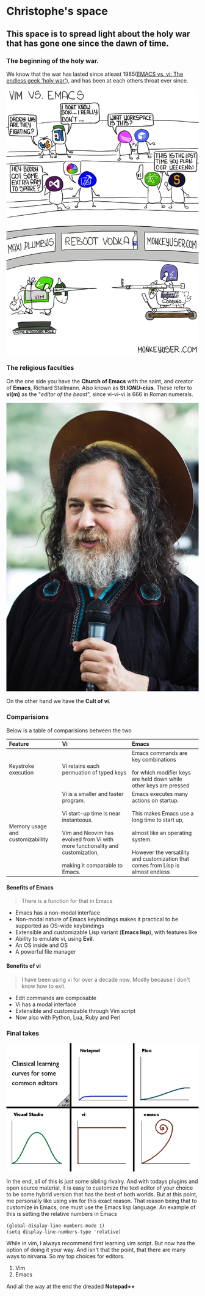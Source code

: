 # Christophe's space

## This space is to spread light about the holy war that has gone one since the dawn of time.

### The beginning of the holy war.

We know that the war has lasted since atleast 1985([EMACS vs. vi: The endless geek 'holy war'](https://web.archive.org/web/20161130184702/https://www.linux.com/news/emacs-vs-vi-endless-geek-holy-war)), 
and has been at each others throat ever since.


![Emacs](images/26-vim-vs-emacs.png)
### The religious faculties

On the one side you have the **Church of Emacs** with the saint, and creator of **Emacs**, Richard Stallmann. Also known as **St *IGNU*-cius**. These refer to **vi(m)** as the "*editor of the beast*", since vi-vi-vi is 666 in Roman numerals. 

![Richard Stallmann depicted as St](images/Richard_Stallman_-_Preliminares_2013.jpg)

On the other hand we have the **Cult of vi**.

### Comparisions

Below is a table of comparisions between the two

|Feature| Vi | Emacs |
|:-----| :--- | :----|
|Keystroke execution| Vi retains each permuation of typed keys | Emacs commands are key combinations <br><br>for which modifier keys are held down while other keys are pressed|
|Memory usage and customizabillity| Vi is a smaller and faster program. <br><br>Vi start-up time is near instanteous. <br><br>Vim and Neovim has evolved from Vi with more functionality and customization,<br><br> making it comparable to Emacs.|Emacs executes many actions on startup.<br><br> This makes Emacs use a long time to start up,<br><br> almost like an operating system.<br><br> However the versatility and customization that comes from Lisp is almost endless|

#### Benefits of Emacs

> There is a function for that in Emacs

* Emacs has a non-modal interface
* Non-modal nature of Emacs keybindings makes it practical to be supported as OS-wide keybindings
* Extensible and customizable Lisp variant (**Emacs lisp**), with features like
* Ability to emulate vi, using **Evil**.
* An OS inside and OS
* A powerful file manager

#### Benefits of vi 

> I have been using vi for over a decade now. Mostly because I don't know how to exit.

* Edit commands are composable
* Vi has a modal interface
* Extensible and customizable through Vim script
* Now also with Python, Lua, Ruby and Perl

### Final takes

![Learning curve](images/learning_curve.png)

In the end, all of this is just some sibling rivalry. 
And with todays plugins and open source material, it is easy to customize the text editor of your choice to be some hybrid version that has the best of both worlds. 
But at this point, me personally like using vim for this exact reason. 
That reason being that to customize in Emacs, one must use the Emacs lisp language. 
An example of this is setting the relative numbers in Emacs

```Lisp
(global-display-line-numbers-mode 1)
(setq display-line-numbers-type 'relative)
```

While in vim, I always recommend first learning vim script. But now has the option of doing it your way. 
And isn't that the point, that there are many ways to nirvana. 
So my top choices for editors.


1. Vim
2. Emacs


And all the way at the end the dreaded **Notepad++**

